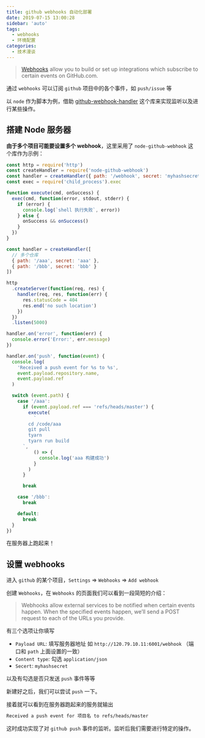 ```yaml
---
title: github webhooks 自动化部署
date: 2019-07-15 13:00:28
sidebar: 'auto'
tags:
  - webhooks
  - 环境配置
categories:
  - 技术漫谈
---
```


> [Webhooks](https://developer.github.com/webhooks/) allow you to build or set up integrations which subscribe to certain events on GitHub.com.

通过 `webhooks` 可以订阅 `github` 项目中的各个事件，如 `push/issue` 等

以 `node` 作为脚本为例，借助 [github-webhook-handler](https://github.com/rvagg/github-webhook-handler) 这个库来实现监听以及进行某些操作。

## 搭建 Node 服务器

**由于多个项目可能要设置多个 webhook**，这里采用了 `node-github-webhook` 这个库作为示例：

```js
const http = require('http')
const createHandler = require('node-github-webhook')
const handler = createHandler({ path: '/webhook', secret: 'myhashsecret' })
const exec = require('child_process').exec

function execute(cmd, onSuccess) {
  exec(cmd, function(error, stdout, stderr) {
    if (error) {
      console.log(`shell 执行失败`, error))
    } else {
      onSuccess && onSuccess()
    }
  })
}

const handler = createHandler([
  // 多个仓库
  { path: '/aaa', secret: 'aaa' },
  { path: '/bbb', secret: 'bbb' }
])

http
  .createServer(function(req, res) {
    handler(req, res, function(err) {
      res.statusCode = 404
      res.end('no such location')
    })
  })
  .listen(5000)

handler.on('error', function(err) {
  console.error('Error:', err.message)
})

handler.on('push', function(event) {
  console.log(
    'Received a push event for %s to %s',
    event.payload.repository.name,
    event.payload.ref
  )

  switch (event.path) {
    case '/aaa':
      if (event.payload.ref === 'refs/heads/master') {
        execute(
          `
        cd /code/aaa
        git pull
        tyarn
        tyarn run build
      `,
          () => {
            console.log('aaa 构建成功')
          }
        )
      }

      break

    case '/bbb':
      break

    default:
      break
  }
})
```

在服务器上跑起来！

## 设置 webhooks

进入 `github` 的某个项目，`Settings` => `Webhooks` => `Add webhook`

创建 `Webhooks`，在 `Webhooks` 的页面我们可以看到一段简短的介绍：

> Webhooks allow external services to be notified when certain events happen. When the specified events happen, we’ll send a POST request to each of the URLs you provide.

有三个选项让你填写

- `Payload URL`: 填写服务器地址 如 `http://120.79.10.11:6001/webhook` （端口和 `path` 上面设置的一致）
- `Content type`: 勾选 `application/json`
- `Secert`: `myhashsecret`

以及有勾选是否只发送 `push` 事件等等

新建好之后，我们可以尝试 `push` 一下。

接着就可以看到在服务器跑起来的服务就输出

```bash
Received a push event for 项目名 to refs/heads/master
```

这时成功实现了对 `github push` 事件的监听。监听后我们需要进行特定的操作。
